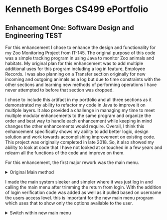 # Kenneth Borges CS499 ePortfolio

## Enhancement One: Software Design and Engineering TEST

For this enhancement I chose to enhance the design and functionality for my Zoo Monitoring Project from IT-145. The original purpose of this code was a simple tracking program in using Java to monitor Zoo animals and habitats. My original plan for this enhancement was to add multiple additional uses for this program including a log in feature, Employee Records. I was also planning on a Transfer section originally for new incoming and outgoing animals as a log but due to time constraints with the other sections and learning new methods of performing operations I have never attempted to before that section was dropped.

 I chose to include this artifact in my portfolio and all three sections as it demonstrated my ability to refactor my code in Java to improve it on multiple layers. It also provided a challenge in managing my time to meet multiple modular enhancements to the same program and organize the order and best way to handle each enhancement while keeping in mind changes the other enhancements would require. Overall, I think this enhancement specifically shows my ability to add better logic, design solution and work towards accomplishing improvement on existing code. This project was originally completed in late 2018. So, it also showed my ability to look at code that I have not looked at or touched in a few years and relearn all the functions of the code and improve on them.
 
 For this enhancement, the first major rework was the main menu.

<details><summary>Original Main method</summary>
'''
 
    public class ZooKeeperMonitoringSystem {


    /**
     * @param args the command line arguments
     * @throws java.io.FileNotFoundException
     */
    public static void main(String[] args) throws FileNotFoundException {
        
        //Class initialization
        Scanner scan = new Scanner(System.in);
        Animals animal = new Animals();
        Habitats habitat = new Habitats();
        
        
        //Variables  initialization
        
        String userSelection;
        
        
        //Asking user which system to monitor
        System.out.println("Would you an animal, a habitat, an employee, a transfer, or exit?");
        userSelection = scan.nextLine();
        
        //Verification for selection
        if(userSelection.toUpperCase().contains("ANIMAL") == false && userSelection.toUpperCase().contains("HABITAT") == false && userSelection.toUpperCase().contains("EXIT") == false ) {
            while( userSelection.toUpperCase().contains("ANIMAL") == false && userSelection.toUpperCase().contains("HABITAT") == false && userSelection.toUpperCase().contains("EXIT") == false ){
                System.out.println("Invalid choice\n");
                System.out.println("Would you an animal, a habitat, an employee, a transfer, or exit?");
                userSelection = scan.nextLine();
            }
        }
        
        //entering proper choice loop
        while(userSelection.toUpperCase().contains("EXIT") == false) {
            
            //path if animal
            if(userSelection.toUpperCase().contains("ANIMAL")) {
                
                animal.montiorAnimals(userSelection);
            }
            
            //path if habitat
            if (userSelection.toUpperCase().contains("HABITAT")) {
                
                habitat.monitorHabitats(userSelection);
            }
                
                
             //to re-enter loop and check something else or exit   
             System.out.println("Would you an animal, a habitat, an employee, a transfer, or exit?");
             userSelection = scan.nextLine();
             
             //inner loop re-verification before restarting loop
             //Verification for selection
            if(userSelection.toUpperCase().contains("ANIMAL") == false && userSelection.toUpperCase().contains("HABITAT") == false && userSelection.toUpperCase().contains("EMPLOYEE") == false && userSelection.toUpperCase().contains("NEW ARRIVAL") == false && userSelection.toUpperCase().contains("Transfer") == false && userSelection.toUpperCase().contains("EXIT") == false ) {
            while( userSelection.toUpperCase().contains("ANIMAL") == false && userSelection.toUpperCase().contains("HABITAT") == false && userSelection.toUpperCase().contains("EMPLOYEE") == false && userSelection.toUpperCase().contains("NEW ARRIVAL") == false && userSelection.toUpperCase().contains("Transfer") == false && userSelection.toUpperCase().contains("EXIT") == false ){
                System.out.println("Invalid choice\n");
                System.out.println("Would you an animal, a habitat, an employee, a transfer, or exit?");
                userSelection = scan.nextLine();
 ```
                
                
</details>

I went from the long main menu which complicated the main program more than it needed to and in the new addition I reduced the code in the main program to be more steam lined and regarded the main menu into a structure that fits the new format.

<details><summary>New Main method</summary>
~~~
public class ZooMonitoringSystem {

    /**
     * @param args the command line arguments
     */
    public static void main(String[] args) {
        // TODO code application logic here
        //Class initialization
        Scanner scan = new Scanner(System.in);
        Login login = new Login();
        
        //Variable initialization
        String userSelection;
        String username;
        String password;
        String userRole = "Invalid";
        
        //Initializing SQL connection
        
        
        while(userRole.equals("Invalid")){
            System.out.println("Enter your Username: ");
            username = scan.nextLine();
            System.out.println("Enter your password: ");
            password = scan.nextLine();
            
            //calls the method to try and verify log in using the Users DB
            userRole = login.publicLogin(username, password);
            //validation for invalid and valid logins
            if(userRole.equals("Invalid")){
                System.out.println("Login was invalid.");
            }
            else {
                System.out.println("Login Successful\n\n");
            }
        
        }
        
        //fixing the whitespace given by the login()
        userRole = userRole.trim();
        
        //test outputs
        //System.out.println("Out of while loop");
        //System.out.println(userRole);
        
        // main menu program call
        MainMenu.mainMenu(userRole);
        
        
        
        //exiting main to terminate
        System.exit(0);
 ```       
        
        
 </details>

I made the main system sleeker and simpler where it was just log in and calling the main menu after trimming the return from login. With the addition of login verification code was added as well as it pulled based on username the users access level. this is important for the new main menu program which uses that to show only the options available to the user.

<details><summary>Switch within new main menu</summary>
```
   while(!selection.toLowerCase().equals("exit")){
            switch (level) {
                case "HR": 
                    System.out.println("Would you to view employee information or exit?");
                    selection = scan.nextLine();
                    
                    //Verification for selection
                    if(selection.toUpperCase().contains("EMPLOYEE") == false && selection.toUpperCase().contains("EXIT") == false ) {
                        while(selection.toUpperCase().contains("EMPLOYEE") == false && selection.toUpperCase().contains("EXIT") == false ){
                            System.out.println("Invalid choice\n");
                            System.out.println("Would you to view employee or exit?");
                            selection = scan.nextLine();
                        }
                    }
                    if(selection.toUpperCase().contains("EMPLOYEE")){
                        Employees.empHR();
                    }
                    
                    break;
                    
                case "ZK":
                    
                    System.out.println("Would you to view animal or habitat information or exit? \n" + "Please enter Animal, Habitat or Exit. \n");
                    selection = scan.nextLine();
                    
                    //Verification for selection
                    if(selection.toUpperCase().contains("ANIMAL") == false && selection.toUpperCase().contains("HABITAT") == false && selection.toUpperCase().contains("EXIT") == false ) {
                        while(selection.toUpperCase().contains("ANIMAL") == false && selection.toUpperCase().contains("HABITAT") == false && selection.toUpperCase().contains("EXIT") == false){
                            System.out.println("Invalid choice\n");
                            System.out.println("Would you an animal, a habitat, or exit?");
                            selection = scan.nextLine();
                        }
                    }
                    if(selection.toUpperCase().contains("ANIMAL")){
                        Animals.animalSearch();
                    }
                    
                    if(selection.toUpperCase().contains("HABITAT")){
                        Habitats.habitatSearch();
                    }
                    
                    break;
                    
                case "AD":
                    System.out.println("Would you to view employee, animal, or habitat information or exit? \n" + "Please enter Employee, Animal, Habitat or Exit. \n");
                    selection = scan.nextLine();
                    
                    //Verification for selection
                    if(selection.toUpperCase().contains("ANIMAL") == false && selection.toUpperCase().contains("HABITAT") == false && selection.toUpperCase().contains("EMPLOYEE") == false && selection.toUpperCase().contains("EXIT") == false ) {
                        while(selection.toUpperCase().contains("ANIMAL") == false && selection.toUpperCase().contains("HABITAT") == false && selection.toUpperCase().contains("EMPLOYEE") == false && selection.toUpperCase().contains("EXIT") == false ){
                            System.out.println("Invalid choice\n");
                            System.out.println("Would you to view employee, animal, habitat information, or exit?");
                            selection = scan.nextLine();
                        }
                    }
                    if(selection.toUpperCase().contains("ANIMAL")){
                        Animals.animalSearch();
                    }
                    
                    if(selection.toUpperCase().contains("HABITAT")){
                        Habitats.habitatSearch();
                    }
                    if(selection.toUpperCase().contains("EMPLOYEE")){
                        Employees.empHR();
                    }
                    
                    break;
  ```                  
                    
  
  </details>
  
  This shows the switch used based on the access level retrieved from the new login for a more direct this is what your access allowed method. To guard personal information and limit user access to a job level need basis only. In addition to the limited access and new login method. I have added an Employees class which allows HR and admin personnel to retrieve employee records with data such as Name, hired, position, salary and for Zookeepers the habitats they maintain.
  
  Many of the other major reworks involve the change from scanner reading lines in a text document to connecting and reading SQL Server output. I will only include the login for this purpose of showing the code used. The entire project can be found in the GitHub link below. This part took me a while to get right the first time as I've never connected to SQL Server outside of SQL Server Management Studio. It was a very good learning process though to link my schooling and current expierencing in my job. I'm using the Login class and method because it is the shortest code that shows the start and finish of the sql method with no decision logic needed. This just takes the log in information provided from the main method and attempts to see if it is in the SQL DB for log ins.
  
  

<details><summary>SQL Logic in Login class using JDBC</summary> 
```
  String access = null;
        String connectionUrl = "jdbc:sqlserver://localhost:56219;databaseName=ZooInformationSystem;user=ZooAppUser;password=123;";
        
        ResultSet rs;
        
        try (Connection connection = DriverManager.getConnection(connectionUrl);
                Statement statement = connection.createStatement();) {

            // Create and execute a SELECT SQL statement.
            //String selectSql = String.format(select, user, pass);
            String select = "SELECT userLevel From Users WHERE username = '%s' AND password = '%s' ";
            String stm = String.format(select, user, pass);
            
            rs = statement.executeQuery(stm);
            
            if(!rs.isBeforeFirst()) {
                access = "Invalid";
                return access;
            }
            rs.next();
            access = rs.getString(1);
            
            //access = "valid";
            
            //closing values for connections
            rs.close();
            connection.close();
            statement.close();
        }
```
        
</details>

Additional enhancements that could be added on top would be a GUI. In addition to that, you could add in the ability to have different levels of ZK and HR personnel, so they have higher access in to respect their higher level of responsibilities. This would allow additional functions and features to be modularly added in. Including but not limited to adding in records, updating records, and deleting them as necessary to maintain accurate records. Instead of deleting though for posterity I would probably program a deleted flag to indicate that it should only be shown when looking for deleted records which would be limited to higher level personnel.


**Links to project File Downloads**
- [Application](ZooMonitoringSystem.zip)
- [SQL Files and Bak](Codes_and_Backups_for_CS499_SQL.zip)


**Portfolio Links**
- [Professional Self-Assessment](index.html)
- [Refinement Plan & Code Review](CodeReview.html)
- [Enhancement One](Enhancement1.html)
- [Enhancement Two](Enhancement2.html)
- [Enhancement Three](Enhancement3.html)

